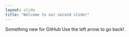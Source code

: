 ```yaml
---
layout: slide
title: "Welcome to our second slide!"
---
```

Something new for GitHub
Use the left arrow to go back!
